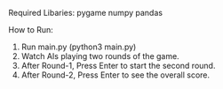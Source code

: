 Required Libaries:
pygame
numpy
pandas

How to Run:
1. Run main.py (python3 main.py)
2. Watch AIs playing two rounds of the game.
3. After Round-1, Press Enter to start the second round.
4. After Round-2, Press Enter to see the overall score.
